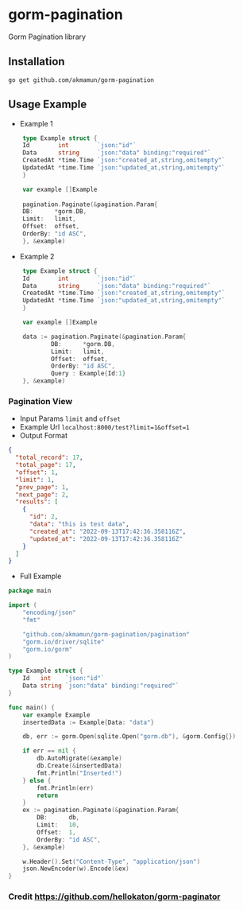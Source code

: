# gorm-pagination
 Gorm Pagination library

## Installation 
```shell
go get github.com/akmamun/gorm-pagination
```

## Usage Example 
- Example 1
```go
    type Example struct {
    Id        int        `json:"id"`
    Data      string     `json:"data" binding:"required"`
    CreatedAt *time.Time `json:"created_at,string,omitempty"`
    UpdatedAt *time.Time `json:"updated_at,string,omitempty"`
    }

    var example []Example
     
    pagination.Paginate(&pagination.Param{
    DB:      *gorm.DB,
    Limit:   limit,
    Offset:  offset,
    OrderBy: "id ASC",
    }, &example)
```
- Example 2
```go
    type Example struct {
    Id        int        `json:"id"`
    Data      string     `json:"data" binding:"required"`
    CreatedAt *time.Time `json:"created_at,string,omitempty"`
    UpdatedAt *time.Time `json:"updated_at,string,omitempty"`
    }

    var example []Example

    data := pagination.Paginate(&pagination.Param{
            DB:      *gorm.DB,
            Limit:   limit,
            Offset:  offset,
            OrderBy: "id ASC",
            Query : Example{Id:1}
    }, &example)
```
### Pagination View
- Input Params `limit` and `offset`
- Example Url `localhost:8000/test?limit=1&offset=1`
- Output Format
```json
{
  "total_record": 17,
  "total_page": 17,
  "offset": 1,
  "limit": 1,
  "prev_page": 1,
  "next_page": 2,
  "results": [
    {
      "id": 2,
      "data": "this is test data",
      "created_at": "2022-09-13T17:42:36.358116Z",
      "updated_at": "2022-09-13T17:42:36.358116Z"
    }
  ]
}
```
- Full Example
```go
package main

import (
	"encoding/json"
	"fmt"

	"github.com/akmamun/gorm-pagination/pagination"
	"gorm.io/driver/sqlite"
	"gorm.io/gorm"
)

type Example struct {
	Id   int    `json:"id"`
	Data string `json:"data" binding:"required"`
}

func main() {
	var example Example
	insertedData := Example{Data: "data"}

	db, err := gorm.Open(sqlite.Open("gorm.db"), &gorm.Config{})

	if err == nil {
		db.AutoMigrate(&example)
		db.Create(&insertedData)
		fmt.Println("Inserted!")
	} else {
		fmt.Println(err)
		return
	}
	ex := pagination.Paginate(&pagination.Param{
		DB:      db,
		Limit:   10,
		Offset:  1,
		OrderBy: "id ASC",
	}, &example)

	w.Header().Set("Content-Type", "application/json")
	json.NewEncoder(w).Encode(&ex)
}
```
### Credit https://github.com/hellokaton/gorm-paginator
